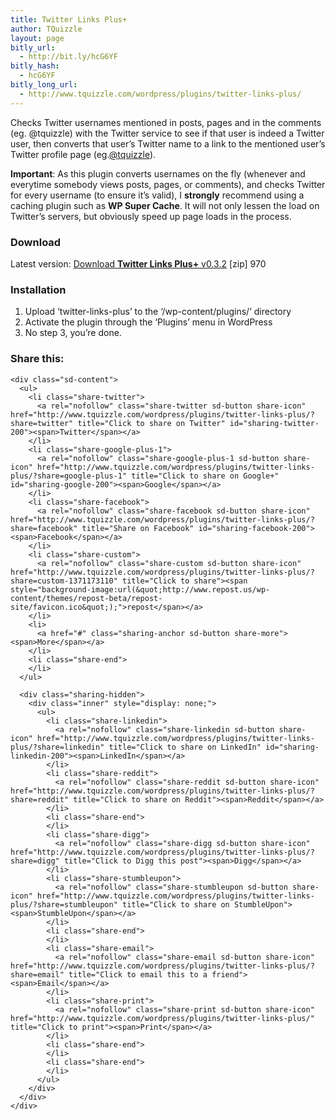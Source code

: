 ```yaml
---
title: Twitter Links Plus+
author: TQuizzle
layout: page
bitly_url:
  - http://bit.ly/hcG6YF
bitly_hash:
  - hcG6YF
bitly_long_url:
  - http://www.tquizzle.com/wordpress/plugins/twitter-links-plus/
---
```

Checks Twitter usernames mentioned in posts, pages and in the comments (eg. @tquizzle) with the Twitter service to see if that user is indeed a Twitter user, then converts that user&#8217;s Twitter name to a link to the mentioned user&#8217;s Twitter profile page (eg.<a rel="nofollow" target="_blank" href="http://twitter.com/tquizzle">@tquizzle</a>).

**Important**: As this plugin converts usernames on the fly (whenever and everytime somebody views posts, pages, or comments), and checks Twitter for every username (to ensure it&#8217;s valid), I **strongly** recommend using a caching plugin such as **WP Super Cache**. It will not only lessen the load on Twitter&#8217;s servers, but obviously speed up page loads in the process.

### Download

Latest version: <a rel="nofollow" target="_blank" href="https://downloads.wordpress.org/plugin/twitter-links-plus.zip">Download <b>Twitter Links Plus+</b> v0.3.2</a> [zip] 970

### Installation

1.  Upload &#8216;twitter-links-plus&#8217; to the &#8216;/wp-content/plugins/&#8217; directory
2.  Activate the plugin through the &#8216;Plugins&#8217; menu in WordPress
3.  No step 3, you&#8217;re done.

<div class="sharedaddy sd-sharing-enabled">
  <div class="robots-nocontent sd-block sd-social sd-social-icon-text sd-sharing">
    <h3 class="sd-title">
      Share this:
    </h3>
    
    <div class="sd-content">
      <ul>
        <li class="share-twitter">
          <a rel="nofollow" class="share-twitter sd-button share-icon" href="http://www.tquizzle.com/wordpress/plugins/twitter-links-plus/?share=twitter" title="Click to share on Twitter" id="sharing-twitter-200"><span>Twitter</span></a>
        </li>
        <li class="share-google-plus-1">
          <a rel="nofollow" class="share-google-plus-1 sd-button share-icon" href="http://www.tquizzle.com/wordpress/plugins/twitter-links-plus/?share=google-plus-1" title="Click to share on Google+" id="sharing-google-200"><span>Google</span></a>
        </li>
        <li class="share-facebook">
          <a rel="nofollow" class="share-facebook sd-button share-icon" href="http://www.tquizzle.com/wordpress/plugins/twitter-links-plus/?share=facebook" title="Share on Facebook" id="sharing-facebook-200"><span>Facebook</span></a>
        </li>
        <li class="share-custom">
          <a rel="nofollow" class="share-custom sd-button share-icon" href="http://www.tquizzle.com/wordpress/plugins/twitter-links-plus/?share=custom-1371173110" title="Click to share"><span style="background-image:url(&quot;http://www.repost.us/wp-content/themes/repost-beta/repost-site/favicon.ico&quot;);">repost</span></a>
        </li>
        <li>
          <a href="#" class="sharing-anchor sd-button share-more"><span>More</span></a>
        </li>
        <li class="share-end">
        </li>
      </ul>
      
      <div class="sharing-hidden">
        <div class="inner" style="display: none;">
          <ul>
            <li class="share-linkedin">
              <a rel="nofollow" class="share-linkedin sd-button share-icon" href="http://www.tquizzle.com/wordpress/plugins/twitter-links-plus/?share=linkedin" title="Click to share on LinkedIn" id="sharing-linkedin-200"><span>LinkedIn</span></a>
            </li>
            <li class="share-reddit">
              <a rel="nofollow" class="share-reddit sd-button share-icon" href="http://www.tquizzle.com/wordpress/plugins/twitter-links-plus/?share=reddit" title="Click to share on Reddit"><span>Reddit</span></a>
            </li>
            <li class="share-end">
            </li>
            <li class="share-digg">
              <a rel="nofollow" class="share-digg sd-button share-icon" href="http://www.tquizzle.com/wordpress/plugins/twitter-links-plus/?share=digg" title="Click to Digg this post"><span>Digg</span></a>
            </li>
            <li class="share-stumbleupon">
              <a rel="nofollow" class="share-stumbleupon sd-button share-icon" href="http://www.tquizzle.com/wordpress/plugins/twitter-links-plus/?share=stumbleupon" title="Click to share on StumbleUpon"><span>StumbleUpon</span></a>
            </li>
            <li class="share-end">
            </li>
            <li class="share-email">
              <a rel="nofollow" class="share-email sd-button share-icon" href="http://www.tquizzle.com/wordpress/plugins/twitter-links-plus/?share=email" title="Click to email this to a friend"><span>Email</span></a>
            </li>
            <li class="share-print">
              <a rel="nofollow" class="share-print sd-button share-icon" href="http://www.tquizzle.com/wordpress/plugins/twitter-links-plus/" title="Click to print"><span>Print</span></a>
            </li>
            <li class="share-end">
            </li>
            <li class="share-end">
            </li>
          </ul>
        </div>
      </div>
    </div>
  </div>
</div>